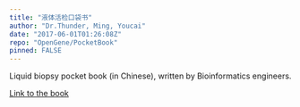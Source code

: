 ```yaml
---
title: "液体活检口袋书"
author: "Dr.Thunder, Ming, Youcai"
date: "2017-06-01T01:26:08Z"
repo: "OpenGene/PocketBook"
pinned: FALSE
---
```


Liquid biopsy pocket book (in Chinese), written by Bioinformatics engineers.

[Link to the book](https://bookdown.org/youcai/Liquid_biopsy_PocketBook/)
